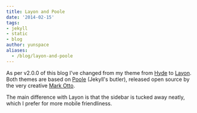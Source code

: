 ```yaml
---
title: Layon and Poole
date: '2014-02-15'
tags:
- jekyll
- static
- blog
author: yunspace
aliases:
  - /blog/layon-and-poole
---
```

As per v2.0.0 of this blog I've changed from my theme from [Hyde][andhyde] to [Layon][layon]. Both themes are based on [Poole][poole] (Jekyll's butler), released open source by the very creative [Mark Otto][mdo].

The main difference with Layon is that the sidebar is tucked away neatly, which I prefer for more mobile friendliness.

[poole]:    http://getpoole.com/
[mdo]:      http://markdotto.com/
[layon]:    https://github.com/poole/lanyon
[andhyde]:  https://github.com/poole/hyde
